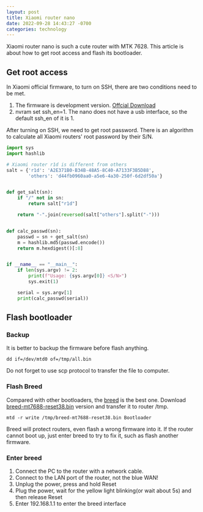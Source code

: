 ```yaml
---
layout: post
title: Xiaomi router nano
date: 2022-09-28 14:43:27 -0700
categories: technology
---
```


Xiaomi router nano is such a cute router with MTK 7628. This article is about how to get root access and flash its bootloader.

## Get root access

In Xiaomi official firmware, to turn on SSH, there are two conditions need to be met.

1. The firmware is development version. [Offcial Download](https://www1.miwifi.com/miwifi_download.html)
2. nvram set ssh_en=1. The nano does not have a usb interface, so the default ssh_en of it is 1.

After turning on SSH, we need to get root password. There is an algorithm to calculate all Xiaomi routers' root password by their S/N.

```python
import sys
import hashlib

# Xiaomi router r1d is different from others
salt = {'r1d': 'A2E371B0-B34B-48A5-8C40-A7133F3B5D88',
        'others': 'd44fb0960aa0-a5e6-4a30-250f-6d2df50a'}


def get_salt(sn):
    if "/" not in sn:
        return salt["r1d"]

    return "-".join(reversed(salt["others"].split("-")))


def calc_passwd(sn):
    passwd = sn + get_salt(sn)
    m = hashlib.md5(passwd.encode())
    return m.hexdigest()[:8]


if __name__ == "__main__":
    if len(sys.argv) != 2:
        print(f"Usage: {sys.argv[0]} <S/N>")
        sys.exit(1)

    serial = sys.argv[1]
    print(calc_passwd(serial))

```

## Flash bootloader

### Backup

It is better to backup the firmware before flash anything.

```shell
dd if=/dev/mtd0 of=/tmp/all.bin
```

Do not forget to use scp protocol to transfer the file to computer.

### Flash Breed

Compared with other bootloaders, the [breed](https://breed.hackpascal.net) is the best one. Download [breed-mt7688-reset38.bin](https://breed.hackpascal.net/breed-mt7688-reset38.bin) version and transfer it to router /tmp.

```shell
mtd -r write /tmp/breed-mt7688-reset38.bin Bootloader
```

Breed will protect routers, even flash a wrong firmware into it. If the router cannot boot up, just enter breed to try to fix it, such as flash another firmware.

### Enter breed

1. Connect the PC to the router with a network cable.
2. Connect to the LAN port of the router, not the blue WAN!
3. Unplug the power, press and hold Reset
4. Plug the power, wait for the yellow light blinking(or wait about 5s) and then release Reset
5. Enter 192.168.1.1 to enter the breed interface
